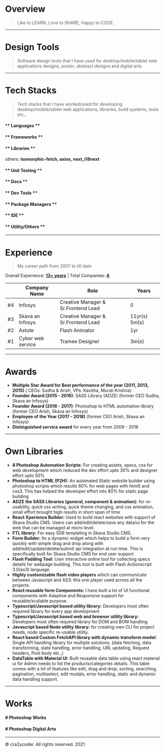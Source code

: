 # Overview

> Like to LEARN, Love to SHARE, Happy to CODE.

<div id="detail-card-wrapper" class="details-card-wrapper"></div>

<hr />

# Design Tools

> Software design tools that I have used for desktop/mobile/tablet web applications designs, poster, abstract designs and digital arts.

<div id="designtools" class="logo-wrapper"></div>

<hr />

# Tech Stacks

> Tech stacks that I have worked/used for developing desktop/mobile/tablet web applications, libraries, build systems, tools etc.,

<!-- tabs:start -->

#### ** Languages **

<div id="languages" class="logo-wrapper"></div>

#### ** Frameworks **

<div id="frameworks" class="logo-wrapper"></div>

#### ** Libraries **

<div id="libraries" class="logo-wrapper"></div>

others: **isomorphic-fetch, axios, next_i18next**

#### ** Unit Testing **

<div id="unittesting" class="logo-wrapper"></div>

#### ** Docs **

<div id="docs" class="logo-wrapper"></div>

#### ** Dev Tools **

<div id="devtools" class="logo-wrapper"></div>

#### ** Package Managers **

<div id="packagemanagers" class="logo-wrapper"></div>

#### ** IDE **

<div id="ide" class="logo-wrapper"></div>

#### ** Utility/Others **

<div id="utility" class="logo-wrapper"></div>

<!-- tabs:end -->

<hr />

# Experience

> My career path from 2007 to till date

Overall Experience: **<ins>13+ years</ins>** | Total Companies: **<ins>4</ins>**

|     | Company Name      | Role                                | Years         |
| --- | ----------------- | ----------------------------------- | ------------- |
| #4  | Infosys           | Creative Manager & Sr.Frontend Lead | 0             |
| #3  | Skava an Infosys  | Creative Manager & Sr.Frontend Lead | 11yr(s) 5m(s) |
| #2  | Astute            | Flash Animator                      | 1yr           |
| #1  | Cyber web service | Trainee Designer                    | 3m(s)         |

<hr />

<div id="experiences"></div>

# Awards

- **Multiple Star Award for Best performance of the year (2011, 2013, 2015)** ( CEOs: Sudha & Arish, VPs: Kavitha, Murali Krishna)
- **Founder Award (2015 - 2016)**: SASS Library (ADZE) (former CEO Sudha, Skava an Infosys)
- **Founder Award (2016 - 2017)**: Photoshop to HTML automation library (former CEO Arish, Skava an Infosys)
- **Employee of the Year (2017 - 2018)** (former CEO Arish, Skava an Infosys)
- **Distinguished service award** for every year from 2009 - 2018

<hr />

# Own Libraries

- **8 Photoshop Automation Scripts:** For creating assets, specs, css for web development which reduced the dev effort upto 30% and designer effort upto 50%
- **Photoshop to HTML (P2H):** An automated Static website builder using photoshop scripts which results 80% for web pages with html5 and css3. This has helped the developer effort into 80% for static page building
- **ADZE the SASS Libraries (general, component & animation):** for re-usability, quick css writing, quick theme changing, and css animation, small effort brought high results in short span of time
- **React Xperience Builder:** Used to build react websites with support of Skava Studio CMS. Users can add/edit/delete/save any data/ui for the web that can be managed at micro level.
- **FTL library:** For easy SSR templating in Skava Studio CMS.
- **Form Builder:** Its a dynamic widget which helps to build a form very quickly with simple drag and drop along with add/edit/update/delete/submit api integration at run time. This is specifically built for Skava Studio CMS for end user support.
- **Flash Padding Tool:** User interactive online tool for collecting specs details for webpage building. This tool is built with Flash Actionscript 3.0(as3) language.
- **Highly customizable flash video players** which can communicate between Javascript and AS3: this one player used across all the projects.
- **React reusable form Components:** I have built a lot of UI functional components with Adaptive and Responsive support for reusable/scalable purpose.
- **Typescript/Javascript based utility library:** Developers most often required library for every app development
- **Typescript/Javascript based web and browser utility library:** Developers most often required library for DOM and BOM handling
- **Javascript based Node utility library:** for creating own CLI for project needs, node specific re-usable utility.
- **React based Custom FetchAPI library with dynamic transform model:** Single API handling library for multiple solutions. (data fetching, data transforming, state handling, error handling, URL updating, Request headers, Post body etc.,)
- **DataTable with Material UI:** Built reusable data table using react material ui for Admin needs to list the products/categories details. This table comes with a lot of features like edit, drag and drop, sorting, searching, pagination, multiselect, edit modals, error handling, static and dynamic data handling support.

<hr />

# Works

#### # Photoshop Works

<div id="psworks" class="gallery"></div>

#### # Photoshop Digital Arts

<div id="arts" class="gallery"></div>

<hr />

<p>
© cra2ycoder. All rights reserved. 2021
</p>
